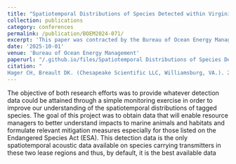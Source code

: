 ```yaml
---
title: "Spatiotemporal Distributions of Species Detected within Virginia's Offshore Lease Areas Volume 1"
collection: publications
category: conferences
permalink: /publication/BOEM2024-071/
excerpt: 'This paper was contracted by the Bureau of Ocean Energy Management to assess stuff that is important'
date: '2025-10-01'
venue: 'Bureau of Ocean Energy Management'
paperurl: "/.github.io/files/Spatiotemporal Distributions of Species Detected within Virginia's Offshore Lease Areas Volume 1.pdf"
citation: "
Hager CH, Breault DK. (Chesapeake Scientific LLC, Williamsburg, VA.). 2025. Spatiotemporal distributions of species detected within the Virginia’s offshore lease areas. Volume 1: the Sandbridge Shoal Marine Minerals Lease Area. Sterling (VA): U.S. Department of the Interior, Bureau of Ocean Energy Management. 71 p. Obligation No.:140M0122P0023. Report No.:BOEM 2024-071."
---
```


The objective of both research efforts was to provide whatever detection data could be attained through a simple monitoring exercise in order to improve our understanding of the spatiotemporal distributions of tagged species. The goal of this project was to obtain data that will enable resource managers to better understand impacts to marine animals and habitats and formulate relevant mitigation measures especially for those listed on the Endangered Species Act (ESA). This detection data is the only spatiotemporal acoustic data available on species carrying transmitters in these two lease regions and thus, by default, it is the best available data

<br> <br>
